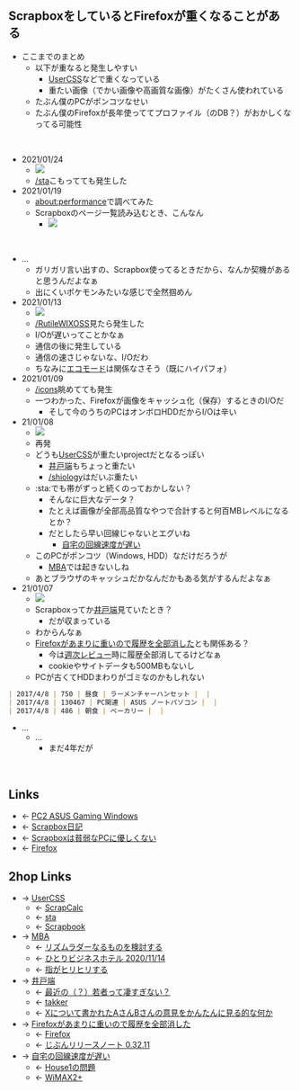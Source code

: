 ## ScrapboxをしているとFirefoxが重くなることがある
- ここまでのまとめ
    - 以下が重なると発生しやすい
        - [UserCSS](UserCSS.md)などで重くなっている
        - 重たい画像（でかい画像や高画質な画像）がたくさん使われている
    - たぶん僕のPCがポンコツなせい
    - たぶん僕のFirefoxが長年使っててプロファイル（のDB？）がおかしくなってる可能性

<br>

- 2021/01/24
    - <a href="https://gyazo.com/0d41b1c81719d1f0be54e5d4ed819e15" target="_blank" rel="noopener noreferrer">![](https://gyazo.com/0d41b1c81719d1f0be54e5d4ed819e15/raw)</a>
    - [/sta](https://scrapbox.io/sta)こもってても発生した
- 2021/01/19
    - [about:performance](about_performance.md)で調べてみた
    - Scrapboxのページ一覧読み込むとき、こんなん
        - <a href="https://gyazo.com/f8dade1b77dbfb4172fda5cb457468cb" target="_blank" rel="noopener noreferrer">![](https://gyazo.com/f8dade1b77dbfb4172fda5cb457468cb/raw)</a>

<br>

- ...
    - ガリガリ言い出すの、Scrapbox使ってるときだから、なんか契機があると思うんだよなぁ
    - 出にくいポケモンみたいな感じで全然掴めん
- 2021/01/13
    - <a href="https://gyazo.com/257f3f30738cc2cf1c594476c31c5f7f" target="_blank" rel="noopener noreferrer">![](https://gyazo.com/257f3f30738cc2cf1c594476c31c5f7f/raw)</a>
    - [/RutileWIXOSS](https://scrapbox.io/RutileWIXOSS)見たら発生した
    - I/Oが遅いってことかなぁ
    - 通信の後に発生している
    - 通信の速さじゃないな、I/Oだわ
    - ちなみに[エコモード](エコモード.md)は関係なさそう（既にハイパフォ）
- 2021/01/09
    - [/icons](https://scrapbox.io/icons)眺めてても発生
    - 一つわかった、Firefoxが画像をキャッシュ化（保存）するときのI/Oだ
        - そして今のうちのPCはオンボロHDDだからI/Oは辛い
- 21/01/08
    - <a href="https://gyazo.com/e7f2791455a0fde597fe39eea6008831" target="_blank" rel="noopener noreferrer">![](https://gyazo.com/e7f2791455a0fde597fe39eea6008831/raw)</a>
    - 再発
    - どうも[UserCSS](UserCSS.md)が重たいprojectだとなるっぽい
        - [井戸端](井戸端.md)もちょっと重たい
        - [/shiology](https://scrapbox.io/shiology)はだいぶ重たい
    - :sta:でも帯がずっと続くのっておかしない？
        - そんなに巨大なデータ？
        - たとえば画像が全部高品質なやつで合計すると何百MBレベルになるとか？
        - だとしたら早い回線じゃないとエグいね
            - [自宅の回線速度が遅い](自宅の回線速度が遅い.md)
    - このPCがポンコツ（Windows, HDD）なだけだろうが
        - [MBA](MBA.md)では起きないしね
    - あとブラウザのキャッシュだかなんだかもある気がするんだよなぁ
- 21/01/07
    - <a href="https://gyazo.com/d2c95419a4a45d38547bf8b7915a2059" target="_blank" rel="noopener noreferrer">![](https://gyazo.com/d2c95419a4a45d38547bf8b7915a2059/raw)</a>
    - Scrapboxってか[井戸端](井戸端.md)見ていたとき？
        - だが収まっている
    - わからんなぁ
    - [Firefoxがあまりに重いので履歴を全部消した](Firefoxがあまりに重いので履歴を全部消した.md)とも関係ある？
        - 今は[週次レビュー](週次レビュー.md)時に履歴全部消してるけどなぁ
        - cookieやサイトデータも500MBもないし
    - PCが古くてHDDまわりがゴミなのかもしれない

```md
| 2017/4/8 | 750 | 昼食 | ラーメンチャーハンセット |  |
| 2017/4/8 | 130467 | PC関連 | ASUS ノートパソコン |  |
| 2017/4/8 | 486 | 朝食 | ベーカリー |  |
```

- ...
    - ...
        - まだ4年だが

<br>

## Links
- ← [PC2 ASUS Gaming Windows](PC2_ASUS_Gaming_Windows.md)
- ← [Scrapbox日記](Scrapbox日記.md)
- ← [Scrapboxは貧弱なPCに優しくない](Scrapboxは貧弱なPCに優しくない.md)
- ← [Firefox](Firefox.md)

## 2hop Links
- → [UserCSS](UserCSS.md)
    - ← [ScrapCalc](ScrapCalc.md)
    - ← [sta](sta.md)
    - ← [Scrapbook](Scrapbook.md)
- → [MBA](MBA.md)
    - ← [リズムラダーなるものを検討する](リズムラダーなるものを検討する.md)
    - ← [ひとりビジネスホテル 2020/11/14](ひとりビジネスホテル_2020_11_14.md)
    - ← [指がヒリヒリする](指がヒリヒリする.md)
- → [井戸端](井戸端.md)
    - ← [最近の（？）若者って凄すぎない？](最近の___若者って凄すぎない_.md)
    - ← [takker](takker.md)
    - ← [Xについて書かれたAさんBさんの意見をかんたんに見る的な何か](Xについて書かれたAさんBさんの意見をかんたんに見る的な何か.md)
- → [Firefoxがあまりに重いので履歴を全部消した](Firefoxがあまりに重いので履歴を全部消した.md)
    - ← [Firefox](Firefox.md)
    - ← [じぶんリリースノート 0.32.11](じぶんリリースノート_0.32.11.md)
- → [自宅の回線速度が遅い](自宅の回線速度が遅い.md)
    - ← [House1の問題](House1の問題.md)
    - ← [WiMAX2+](WiMAX2+.md)
